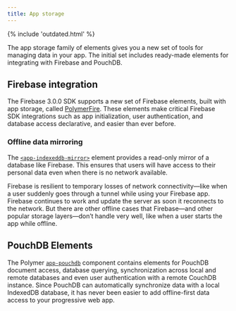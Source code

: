 ```yaml
---
title: App storage
---
```


<!-- toc -->

<div>
{% include 'outdated.html' %}
</div>

The app storage family of elements gives you a new set of tools for managing data in your app. The
initial set includes ready-made elements for integrating with Firebase and PouchDB.

## Firebase integration

The Firebase 3.0.0 SDK supports a new set of Firebase elements, built with app storage, called
[PolymerFire](https://github.com/Firebase/PolymerFire). These elements make critical
Firebase SDK integrations such as app initialization, user authentication, and database access
declarative, and easier than ever before.

### Offline data mirroring

The [`<app-indexeddb-mirror>`](https://www.webcomponents.org/element/PolymerElements/app-storage/app-indexeddb-mirror)
element provides a read-only mirror of a database like Firebase. This ensures that
users will have access to their personal data even when there is no network available.

Firebase is resilient to temporary losses of network connectivity—like when a user suddenly goes
through a tunnel while using your Firebase app. Firebase continues to work and update the server as
soon it reconnects to the network. But there are other offline cases that Firebase—and other popular
storage layers—don’t handle very well, like when a user starts the app while offline.

## PouchDB Elements

The Polymer [`app-pouchdb`](https://www.webcomponents.org/element/PolymerElements/app-pouchdb) component
contains elements for PouchDB document access, database querying, synchronization across local and
remote databases and even user authentication with a remote CouchDB instance. Since PouchDB can
automatically synchronize data with a local IndexedDB database, it has
never been easier to add offline-first data access to your progressive web app.

